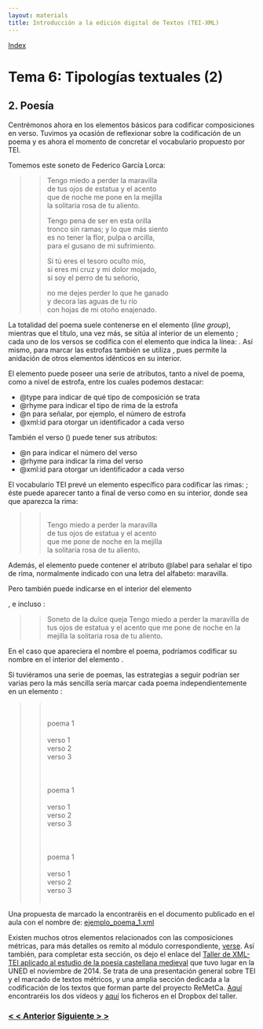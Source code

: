 ```yaml
---
layout: materials
title: Introducción a la edición digital de Textos (TEI-XML)
---
```


<a href="{{ site.url }}/materials/IntroTEI/index.html">Index</a>

# Tema 6: Tipologías textuales (2)

## 2\. Poesía

Centrémonos ahora en los elementos básicos para codificar composiciones en verso. Tuvimos ya ocasión de reflexionar sobre la codificación de un poema y es ahora el momento de concretar el vocabulario propuesto por TEI.

Tomemos este soneto de Federico García Lorca:

> > Tengo miedo a perder la maravilla  
> > de tus ojos de estatua y el acento  
> > que de noche me pone en la mejilla  
> > la solitaria rosa de tu aliento.  
> >   
> > Tengo pena de ser en esta orilla  
> > tronco sin ramas; y lo que más siento  
> > es no tener la flor, pulpa o arcilla,  
> > para el gusano de mi sufrimiento.  
> >   
> > Si tú eres el tesoro oculto mío,  
> > si eres mi cruz y mi dolor mojado,  
> > si soy el perro de tu señorío,  
> >   
> > no me dejes perder lo que he ganado  
> > y decora las aguas de tu río  
> > con hojas de mi otoño enajenado.

La totalidad del poema suele contenerse en el elemento [<span class="code"><lg></span>](http://www.tei-c.org/release/doc/tei-p5-doc/es/html/ref-lg.html) (_line group_), mientras que el título, una vez más, se sitúa al interior de un elemento [<span class="code"><head></span>](http://www.tei-c.org/release/doc/tei-p5-doc/es/html/ref-head.html); cada uno de los versos se codifica con el elemento que indica la línea: [<span class="code"><l></span>](http://www.tei-c.org/release/doc/tei-p5-doc/es/html/ref-l.html). Así mismo, para marcar las estrofas también se utiliza <span class="code"><lg></span>, pues permite la anidación de otros elementos idénticos en su interior.

El elemento <span class="code"><lg></span> puede poseer una serie de atributos, tanto a nivel de poema, como a nivel de estrofa, entre los cuales podemos destacar:

*   <span class="code">@type</span> para indicar de qué tipo de composición se trata
*   <span class="code">@rhyme</span> para indicar el tipo de rima de la estrofa
*   <span class="code">@n</span> para señalar, por ejemplo, el número de estrofa
*   <span class="code">@xml:id</span> para otorgar un identificador a cada verso

También el verso (<span class="code"><l></span>) puede tener sus atributos:

*   <span class="code">@n</span> para indicar el número del verso
*   <span class="code">@rhyme</span> para indicar la rima del verso
*   <span class="code">@xml:id</span> para otorgar un identificador a cada verso

El vocabulario TEI prevé un elemento específico para codificar las rimas: <span class="code"><ryhme></span>; éste puede aparecer tanto a final de verso como en su interior, donde sea que aparezca la rima:

> > <span class="code"><span style="color: #0003ff;"><lg type="cuarteto" n="1">  
> >    <l n="1"></span>Tengo miedo a perder la marav<span style="color: #0003ff;"><rhyme></span>illa<span style="color: #0003ff;"></rhyme></l>  
> >    <l n="2"></span> de tus ojos de estatua y el ac<span style="color: #0003ff;"><rhyme></span>ento<span style="color: #0003ff;"></rhyme> </l>  
> >    <l n="3"></span> que me pone de noche en la mej<span style="color: #0003ff;"><rhyme></span>illa<span style="color: #0003ff;"></rhyme> </l>  
> >    <l n="4"></span>la solitaria rosa de tu ali<span style="color: #0003ff;"><rhyme></span>ento<span style="color: #0003ff;"></rhyme>.</l>  
> > </lg></span></span>

Además, el elemento [<span class="code"><rhyme></span>](http://www.tei-c.org/release/doc/tei-p5-doc/es/html/ref-rhyme.html) puede contener el atributo <span class="code">@label</span> para señalar el tipo de rima, normalmente indicado con una letra del alfabeto: <span class="code">marav<rhyme label="a">illa</rhyme></span>.

Pero también puede indicarse en el interior del elemento <span class="code"><div></span>, <span class="code"><lg></span> e incluso <span class="code"><l></span>:

> > <span class="code"><span style="color: #0003ff;"><lg type="soneto" rhyme="ababababcdcdcd">  
> >    <head></span>Soneto de la dulce queja<span style="color: #0003ff;"></head>  
> >    <lg type="cuarteto" n="1" rhyme="abab">  
> >       <l n="1" rhyme="a"></span>Tengo miedo a perder la marav<span style="color: #0003ff;"><rhyme></span>illa<span style="color: #0003ff;"></rhyme></l>  
> >       <l n="2" rhyme="b"></span> de tus ojos de estatua y el ac<span style="color: #0003ff;"><rhyme></span>ento<span style="color: #0003ff;"></rhyme></span> <span style="color: #0003ff;"></l></span>  
> > <span style="color: #0003ff;"><l n="3" rhyme="a"></span> que me pone de noche en la mej<span style="color: #0003ff;"><rhyme></span>illa<span style="color: #0003ff;"></rhyme></span> <span style="color: #0003ff;"></l>  
> >       <l n="4" rhyme="b"></span>la solitaria rosa de tu ali<span style="color: #0003ff;"><rhyme></span>ento<span style="color: #0003ff;"></rhyme></span><span style="color: #0003ff;">.</l>  
> >    </lg></span><span style="color: #0003ff;">  
> >    <!-- más estrofas... -->  
> > <lg></span></span>

En el caso que apareciera el nombre el poema, podríamos codificar su nombre en el interior del elemento <span class="code"><signed></span>.

Si tuviéramos una serie de poemas, las estrategias a seguir podrían ser varias pero la más sencilla sería marcar cada poema independientemente en un elemento <span class="code"><lg></span>:

> > <span class="code"><span style="color: #0003ff;"><div type="poemas">  
> >   <lg type="poema" n="1">  
> >      <head></span>poema 1<span style="color: #0003ff;"></head>  
> >       <lg>  
> >         <l></span>verso 1<span style="color: #0003ff;"></l>  
> >         <l></span>verso 2<span style="color: #0003ff;"></l>  
> >         <l></span>verso 3<span style="color: #0003ff;"></l>  
> >       </lg>  
> >   </lg>  
> >   <lg type="poema" n="2">  
> >      <head></span>poema 1<span style="color: #0003ff;"></head>  
> >      <lg>  
> >         <l></span>verso 1<span style="color: #0003ff;"></l>  
> >         <l></span>verso 2<span style="color: #0003ff;"></l>  
> >         <l></span>verso 3<span style="color: #0003ff;"></l>  
> >      </lg>  
> >   </lg>  
> >   <lg type="poema" n="3">  
> >      <head></span>poema 1<span style="color: #0003ff;"></head>  
> >      <lg>  
> >         <l></span>verso 1<span style="color: #0003ff;"></l>  
> >         <l></span>verso 2<span style="color: #0003ff;"></l>  
> >         <l></span>verso 3<span style="color: #0003ff;"></l>  
> >       </lg>  
> >    </lg>  
> > </div></span></span>

Una propuesta de marcado la encontraréis en el documento publicado en el aula con el nombre de: <a href="">ejemplo_poema_1.xml</a>

Existen muchos otros elementos relacionados con las composiciones métricas, para más detalles os remito al módulo correspondiente, <span class="code">[verse](http://www.tei-c.org/release/doc/tei-p5-doc/en/html/VE.html)</span>. Así también, para completar esta sección, os dejo el enlace del [Taller de XML-TEI aplicado al estudio de la poesía castellana medieval](http://www.remetca.uned.es/index.php?option=com_content&view=article&id=130:taller-de-xml-tei-text-encoding-initiative-aplicado-al-estudio-de-la-poesia-medieval-castellana&catid=89&Itemid=515&lang=es) que tuvo lugar en la UNED el noviembre de 2014\. Se trata de una presentación general sobre TEI y el marcado de textos métricos, y una amplia sección dedicada a la codificación de los textos que forman parte del proyecto ReMetCa. [Aquí](http://canal.uned.es/teleacto/415.html) encontraréis los dos vídeos y [aquí](https://www.dropbox.com/sh/emgg10hmrvrtumr/AACRzblyxABPfNIWS5DPvw2Xa?dl=0%20) los ficheros en el Dropbox del taller.  

### [< < Anterior](6.1.html)         [Siguiente > >](6.3.html)